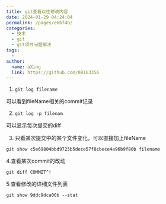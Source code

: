 ```yaml
---
title: git查看以往修改内容
date: 2024-01-29 04:24:04
permalink: /pages/e6bf4b/
categories:
  - 技术
  - git
  - git项目问题解决
tags:
  - 
author: 
  name: aXing
  link: https://github.com/08163356
---
```


1. ```
   git log filename
   ```

   

可以看到fileName相关的commit记录

2. ```
   git log -p filenam
   ```

   

可以显示每次提交的diff
<!-- more -->

3. 只看某次提交中的某个文件变化，可以直接加上fileName

```
git show c5e69804bbd9725b5dece57f8cbece4a96b9f80b filename
```



4.查看某次commit的改动

```
git diff COMMIT^!
```

5.查看修改的详细文件列表

```
git show 9ddc9dca00b --stat
```


